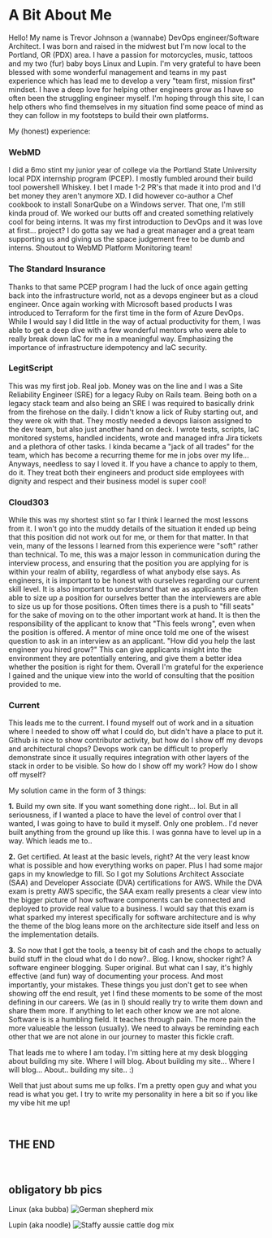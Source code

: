 # A Bit About Me

Hello! My name is Trevor Johnson a (wannabe) DevOps engineer/Software Architect. I was born and raised in the midwest but I'm now local to the Portland, OR (PDX) area. I have a passion for motorcycles, music, tattoos and my two (fur) baby boys Linux and Lupin. I'm very grateful to have been blessed with some wonderful management and teams in my past experience which has lead me to develop a very "team first, mission first" mindset. I have a deep love for helping other engineers grow as I have so often been the struggling engineer myself. I'm hoping through this site, I can help others who find themselves in my situation find some peace of mind as they can follow in my footsteps to build their own platforms.

My (honest) experience:

### WebMD

I did a 6mo stint my junior year of college via the Portland State University local PDX internship program (PCEP). I mostly fumbled around their build tool powershell Whiskey. I bet I made 1-2 PR's that made it into prod and I'd bet money they aren't anymore XD. I did however co-author a Chef cookbook to install SonarQube on a Windows server. That one, I'm still kinda proud of. We worked our butts off and created something relatively cool for being interns. It was my first introduction to DevOps and it was love at first... project? I do gotta say we had a great manager and a great team supporting us and giving us the space judgement free to be dumb and interns. Shoutout to WebMD Platform Monitoring team!

### The Standard Insurance

Thanks to that same PCEP program I had the luck of once again getting back into the infrastructure world, not as a devops engineer but as a cloud engineer. Once again working with Microsoft based products I was introduced to Terraform for the first time in the form of Azure DevOps. While I would say I did little in the way of actual productivity for them, I was able to get a deep dive with a few wonderful mentors who were able to really break down IaC for me in a meaningful way. Emphasizing the importance of infrastructure idempotency and IaC security.

### LegitScript

This was my first job. Real job. Money was on the line and I was a Site Reliability Engineer (SRE) for a legacy Ruby on Rails team. Being both on a legacy stack team and also being an SRE I was required to basically drink from the firehose on the daily. I didn't know a lick of Ruby starting out, and they were ok with that. They mostly needed a devops liaison assigned to the dev team, but also just another hand on deck. I wrote tests, scripts, IaC monitored systems, handled incidents, wrote and managed infra Jira tickets and a plethora of other tasks. I kinda became a "jack of all trades" for the team, which has become a recurring theme for me in jobs over my life... Anyways, needless to say I loved it. If you have a chance to apply to them, do it. They treat both their engineers and product side employees with dignity and respect and their business model is super cool!

### Cloud303

While this was my shortest stint so far I think I learned the most lessons from it. I won't go into the muddy details of the situation it ended up being that this position did not work out for me, or them for that matter. In that vein, many of the lessons I learned from this experience were "soft" rather than technical. To me, this was a major lesson in communication during the interview process, and ensuring that the position you are applying for is within your realm of ability, regardless of what anybody else says. As engineers, it is important to be honest with ourselves regarding our current skill level. It is also important to understand that we as applicants are often able to size up a position for ourselves better than the interviewers are able to size us up for those positions. Often times there is a push to "fill seats" for the sake of moving on to the other important work at hand. It is then the responsibility of the applicant to know that "This feels wrong", even when the position is offered. A mentor of mine once told me one of the wisest question to ask in an interview as an applicant. "How did you help the last engineer you hired grow?" This can give applicants insight into the environment they are potentially entering, and give them a better idea whether the position is right for them. Overall I'm grateful for the experience I gained and the unique view into the world of consulting that the position provided to me.

### Current

This leads me to the current. I found myself out of work and in a situation where I needed to show off what I could do, but didn't have a place to put it. Github is nice to show contributor activity, but how do I show off my devops and architectural chops? Devops work can be difficult to properly demonstrate since it usually requires integration with other layers of the stack in order to be visible. So how do I show off my work? How do I show off myself?

My solution came in the form of 3 things:

**1.** Build my own site. If you want something done right... lol. But in all seriousness, if I wanted a place to have the level of control over that I wanted, I was going to have to build it myself. Only one problem.. I'd never built anything from the ground up like this. I was gonna have to level up in a way. Which leads me to..

**2.** Get certified. At least at the basic levels, right? At the very least know what is possible and how everything works on paper. Plus I had some major gaps in my knowledge to fill. So I got my Solutions Architect Associate (SAA) and Developer Associate (DVA) certifications for AWS. While the DVA exam is pretty AWS specific, the SAA exam really presents a clear view into the bigger picture of how software components can be connected and deployed to provide real value to a business. I would say that this exam is what sparked my interest specifically for software architecture and is why the theme of the blog leans more on the architecture side itself and less on the implementation details.

**3.** So now that I got the tools, a teensy bit of cash and the chops to actually build stuff in the cloud what do I do now?.. Blog. I know, shocker right? A software engineer blogging. Super original. But what can I say, it's highly effective (and fun) way of documenting your process. And most importantly, your mistakes. These things you just don't get to see when showing off the end result, yet I find these moments to be some of the most defining in our careers. We (as in I) should really try to write them down and share them more. If anything to let each other know we are not alone. Software is is a humbling field. It teaches through pain. The more pain the more valueable the lesson (usually). We need to always be reminding each other that we are not alone in our journey to master this fickle craft. 

That leads me to where I am today. I'm sitting here at my desk blogging about building my site. Where I will blog. About building my site... Where I will blog... About.. building my site.. :)

Well that just about sums me up folks. I'm a pretty open guy and what you read is what you get. I try to write my personality in here a bit so if you like my vibe hit me up!

&nbsp;

## THE END

&nbsp;

## obligatory bb pics

Linux (aka bubba)
![German shepherd mix](https://assets.codefriendspdx.com/contributors/trevorjohnson/photos/cfpdx_linux_portrait.png)
&nbsp;

Lupin (aka noodle)
![Staffy aussie cattle dog mix](https://assets.codefriendspdx.com/contributors/trevorjohnson/photos/cfpdx_lupin_portrait.png)
&nbsp;
